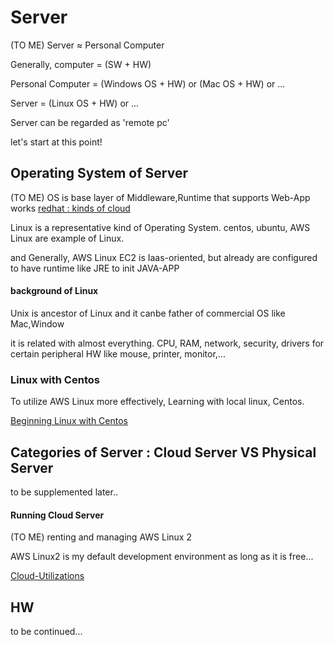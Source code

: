 # Server
(TO ME) Server ≈ Personal Computer

Generally, computer = (SW + HW)

Personal Computer = (Windows OS + HW) or (Mac OS + HW) or ...

Server = (Linux OS + HW) or ...

Server can be regarded as 'remote pc'

let's start at this point!


## Operating System of Server
(TO ME) OS is base layer of Middleware,Runtime that supports Web-App works
 [redhat : kinds of cloud](https://www.redhat.com/ko/topics/cloud-computing/iaas-vs-paas-vs-saas)

Linux is a representative kind of Operating System. centos, ubuntu, AWS Linux are example of Linux.

and Generally, AWS Linux EC2 is Iaas-oriented, but already are configured to have runtime like JRE to init JAVA-APP

#### background of Linux
 Unix is ancestor of Linux and it canbe father of commercial OS like Mac,Window

it is related with almost everything. CPU, RAM, network, security, drivers for certain peripheral HW like mouse, printer, monitor,... 

### Linux with Centos
To utilize AWS Linux more effectively, Learning with local linux, Centos.

[Beginning Linux with Centos](https://github.com/devsacti/HandlingLinux)

## Categories of Server : Cloud Server VS Physical Server
to be supplemented later..

#### Running Cloud Server
(TO ME) renting and managing AWS Linux 2

AWS Linux2 is my default development environment as long as it is free...

[Cloud-Utilizations](https://github.com/devsacti/Cloud-Utilizations)

## HW
to be continued...